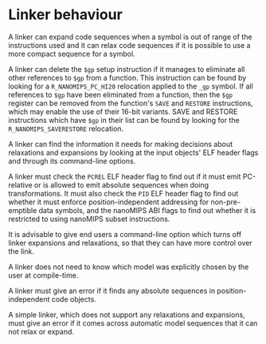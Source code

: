 # Linker behaviour

A linker can expand code sequences when a symbol is out of range of the instructions used and it can relax code sequences if it is possible to use a more compact sequence for a symbol.

A linker can delete the `$gp` setup instruction if it manages to eliminate all other references to `$gp` from a function. This instruction can be found by looking for a `R_NANOMIPS_PC_HI20` relocation applied to the `_gp` symbol. If all references to `$gp` have been eliminated from a function, then the `$gp` register can be removed from the function's `SAVE` and `RESTORE` instructions, which may enable the use of their 16-bit variants. SAVE and RESTORE instructions which have `$gp` in their list can be found by looking for the `R_NANOMIPS_SAVERESTORE` relocation.

A linker can find the information it needs for making decisions about relaxations and expansions by looking at the input objects' ELF header flags and through its command-line options.

A linker must check the `PCREL` ELF header flag to find out if it must emit PC-relative or is allowed to emit absolute sequences when doing transformations. It must also check the `PID` ELF header flag to find out whether it must enforce position-independent addressing for non-pre-emptible data symbols, and the nanoMIPS ABI flags to find out whether it is restricted to using nanoMIPS subset instructions.

It is advisable to give end users a command-line option which turns off linker expansions and relaxations, so that they can have more control over the link.

A linker does not need to know which model was explicitly chosen by the user at compile-time.

A linker must give an error if it finds any absolute sequences in position-independent code objects.

A simple linker, which does not support any relaxations and expansions, must give an error if it comes across automatic model sequences that it can not relax or expand.

